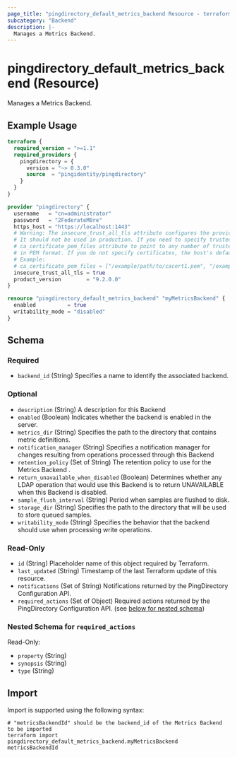 ```yaml
---
page_title: "pingdirectory_default_metrics_backend Resource - terraform-provider-pingdirectory"
subcategory: "Backend"
description: |-
  Manages a Metrics Backend.
---
```


# pingdirectory_default_metrics_backend (Resource)

Manages a Metrics Backend.

## Example Usage

```terraform
terraform {
  required_version = ">=1.1"
  required_providers {
    pingdirectory = {
      version = "~> 0.3.0"
      source  = "pingidentity/pingdirectory"
    }
  }
}

provider "pingdirectory" {
  username   = "cn=administrator"
  password   = "2FederateM0re"
  https_host = "https://localhost:1443"
  # Warning: The insecure_trust_all_tls attribute configures the provider to trust any certificate presented by the PingDirectory server.
  # It should not be used in production. If you need to specify trusted CA certificates, use the
  # ca_certificate_pem_files attribute to point to any number of trusted CA certificate files
  # in PEM format. If you do not specify certificates, the host's default root CA set will be used.
  # Example:
  # ca_certificate_pem_files = ["/example/path/to/cacert1.pem", "/example/path/to/cacert2.pem"]
  insecure_trust_all_tls = true
  product_version        = "9.2.0.0"
}

resource "pingdirectory_default_metrics_backend" "myMetricsBackend" {
  enabled          = true
  writability_mode = "disabled"
}
```

<!-- schema generated by tfplugindocs -->
## Schema

### Required

- `backend_id` (String) Specifies a name to identify the associated backend.

### Optional

- `description` (String) A description for this Backend
- `enabled` (Boolean) Indicates whether the backend is enabled in the server.
- `metrics_dir` (String) Specifies the path to the directory that contains metric definitions.
- `notification_manager` (String) Specifies a notification manager for changes resulting from operations processed through this Backend
- `retention_policy` (Set of String) The retention policy to use for the Metrics Backend .
- `return_unavailable_when_disabled` (Boolean) Determines whether any LDAP operation that would use this Backend is to return UNAVAILABLE when this Backend is disabled.
- `sample_flush_interval` (String) Period when samples are flushed to disk.
- `storage_dir` (String) Specifies the path to the directory that will be used to store queued samples.
- `writability_mode` (String) Specifies the behavior that the backend should use when processing write operations.

### Read-Only

- `id` (String) Placeholder name of this object required by Terraform.
- `last_updated` (String) Timestamp of the last Terraform update of this resource.
- `notifications` (Set of String) Notifications returned by the PingDirectory Configuration API.
- `required_actions` (Set of Object) Required actions returned by the PingDirectory Configuration API. (see [below for nested schema](#nestedatt--required_actions))

<a id="nestedatt--required_actions"></a>
### Nested Schema for `required_actions`

Read-Only:

- `property` (String)
- `synopsis` (String)
- `type` (String)

## Import

Import is supported using the following syntax:

```shell
# "metricsBackendId" should be the backend_id of the Metrics Backend to be imported
terraform import pingdirectory_default_metrics_backend.myMetricsBackend metricsBackendId
```

